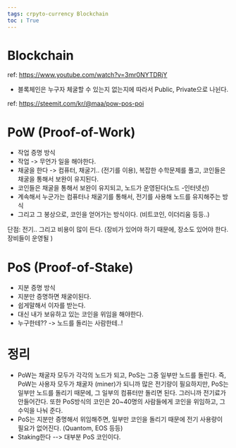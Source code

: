 ```yaml
---
tags: crpyto-currency Blockchain
toc : True
---
```

# Blockchain
ref: <https://www.youtube.com/watch?v=3mr0NYTDRjY>
* 블록체인은 누구자 체굴할 수 있는지 없는지에 따라서 Public, Private으로 나뉜다.


ref: <https://steemit.com/kr/@maa/pow-pos-poi>

# PoW (Proof-of-Work)
* 작업 증명 방식
* 작업 -> 무언가 일을 해야한다.
* 채굴을 한다 -> 컴퓨터, 채굴기.. (전기를 이용), 복잡한 수학문제를 풀고, 코인들은 채굴을 통해서 보완이 유지된다.
* 코인들은 채굴을 통해서 보완이 유지되고, 노드가 운영된다(노드 -인터넷선)
* 계속해서 누군가는 컴퓨터나 채굴기를 통해서, 전기를 사용해 노드를 유지해주는 방식
* 그리고 그 봉상으로, 코인을 얻어가는 방식이다. (비트코인, 이더리움 등등..)

단점: 전기.. 그리고 비용이 많이 든다. (장비가 있어야 하기 때문에, 장소도 있어야 한다. 장비들이 운영될 )

# PoS (Proof-of-Stake)
* 지분 증명 방식
* 지분만 증명하면 채굴이된다. 
* 쉽게말해서 이자를 받는다. 
* 대신 내가 보유하고 있는 코인을 위임을 해야한다. 
* 누구한테?? -> 노드를 돌리는 사람한테..!

# 정리
* PoW는 채굴자 모두가 각각의 노드가 되고, PoS는 그중 일부만 노드를 돌린다. 즉, PoW는 사용자 모두가 채굴자 (miner)가 되니까 많은 전기량이 필요하지만, PoS는 일부만 노드를 돌리기 때문에, 그 일부의 컴퓨터만 돌리면 된다. 그러니까 전기료가 안들어간다. 또한 PoS방식의 코인은 20~40명의 사람들에게 코인을 위임하고, 그 수익을 나눠 준다.
* PoS는 지분만 증명해서 위임해주면, 일부만 코인을 돌리기 때문에 전기 사용량이 필요가 없어진다. (Quantom, EOS 등등)
* Staking한다 --> 대부분 PoS 코인이다. 


